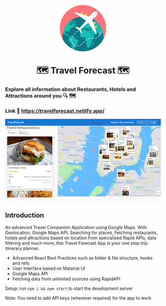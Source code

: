 <div align='center'>
<img src='./public/logo.png' width='150px' height='150px'/>
</div>
<div align='center'>
<h1>🗺 Travel Forecast 🗺</h1>
</div>

### Explore all information about Restaurants, Hotels and Attractions around you 🔍 🗺

### Link :link: https://travelforecast.netlify.app/

![Travel Forecast](./public/image.png)

## Introduction

An advanced Travel Companion Application using Google Maps. With Geolocation, Google Maps API, Searching for places, Fetching restaurants, hotels and attractions based on location from specialized Rapid APIs, data filtering and much more, this Travel Forecast App is your one stop trip itinerary planner.

- Advanced React Best Practices such as folder & file structure, hooks and refs
- User Interface based on Material UI
- Google Maps API
- Fetching data from unlimited sources using RapidAPI

Setup: run `npm i && npm start` to start the development server

Note: You need to add API keys (wherever required) for the app to work
